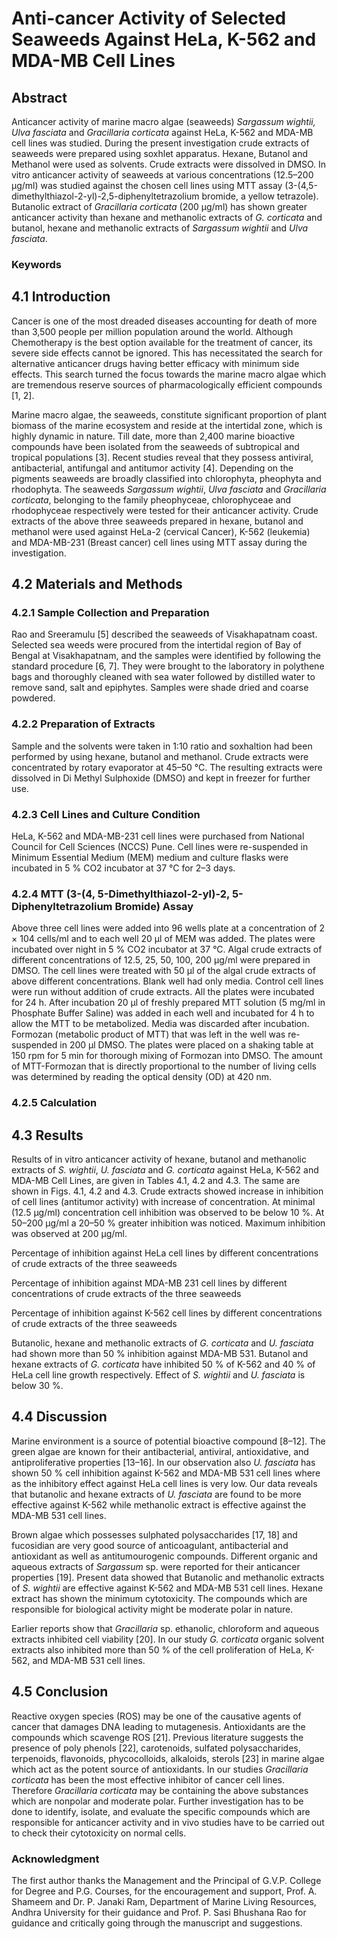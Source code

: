 # Anti-cancer Activity of Selected Seaweeds Against HeLa, K-562 and MDA-MB Cell Lines

## Abstract

Anticancer activity of marine macro algae (seaweeds) _Sargassum wightii, Ulva fasciata_ and _Gracillaria corticata_ against HeLa, K-562 and MDA-MB cell lines was studied. During the present investigation crude extracts of seaweeds were prepared using soxhlet apparatus. Hexane, Butanol and Methanol were used as solvents. Crude extracts were dissolved in DMSO. In vitro anticancer activity of seaweeds at various concentrations (12.5–200 μg/ml) was studied against the chosen cell lines using MTT assay (3-(4,5-dimethylthiazol-2-yl)-2,5-diphenyltetrazolium bromide, a yellow tetrazole). Butanolic extract of _Gracillaria corticata_ (200 µg/ml) has shown greater anticancer activity than hexane and methanolic extracts of _G. corticata_ and butanol, hexane and methanolic extracts of _Sargassum wightii_ and _Ulva fasciata_.

### Keywords


## 4.1 Introduction

Cancer is one of the most dreaded diseases accounting for death of more than 3,500 people per million population around the world. Although Chemotherapy is the best option available for the treatment of cancer, its severe side effects cannot be ignored. This has necessitated the search for alternative anticancer drugs having better efficacy with minimum side effects. This search turned the focus towards the marine macro algae which are tremendous reserve sources of pharmacologically efficient compounds [1, 2].

Marine macro algae, the seaweeds, constitute significant proportion of plant biomass of the marine ecosystem and reside at the intertidal zone, which is highly dynamic in nature. Till date, more than 2,400 marine bioactive compounds have been isolated from the seaweeds of subtropical and tropical populations [3]. Recent studies reveal that they possess antiviral, antibacterial, antifungal and antitumor activity [4]. Depending on the pigments seaweeds are broadly classified into chlorophyta, pheophyta and rhodophyta. The seaweeds _Sargassum wightii_, _Ulva fasciata_ and _Gracillaria corticata_, belonging to the family pheophyceae, chlorophyceae and rhodophyceae respectively were tested for their anticancer activity. Crude extracts of the above three seaweeds prepared in hexane, butanol and methanol were used against HeLa-2 (cervical Cancer), K-562 (leukemia) and MDA-MB-231 (Breast cancer) cell lines using MTT assay during the investigation.

## 4.2 Materials and Methods

### 4.2.1 Sample Collection and Preparation

Rao and Sreeramulu [5] described the seaweeds of Visakhapatnam coast. Selected sea weeds were procured from the intertidal region of Bay of Bengal at Visakhapatnam, and the samples were identified by following the standard procedure [6, 7]. They were brought to the laboratory in polythene bags and thoroughly cleaned with sea water followed by distilled water to remove sand, salt and epiphytes. Samples were shade dried and coarse powdered.

### 4.2.2 Preparation of Extracts

Sample and the solvents were taken in 1:10 ratio and soxhaltion had been performed by using hexane, butanol and methanol. Crude extracts were concentrated by rotary evaporator at 45–50 °C. The resulting extracts were dissolved in Di Methyl Sulphoxide (DMSO) and kept in freezer for further use.

### 4.2.3 Cell Lines and Culture Condition

HeLa, K-562 and MDA-MB-231 cell lines were purchased from National Council for Cell Sciences (NCCS) Pune. Cell lines were re-suspended in Minimum Essential Medium (MEM) medium and culture flasks were incubated in 5 % CO2 incubator at 37 °C for 2–3 days.

### 4.2.4 MTT (3-(4, 5-Dimethylthiazol-2-yl)-2, 5-Diphenyltetrazolium Bromide) Assay

Above three cell lines were added into 96 wells plate at a concentration of 2 × 104 cells/ml and to each well 20 µl of MEM was added. The plates were incubated over night in 5 % CO2 incubator at 37 °C. Algal crude extracts of different concentrations of 12.5, 25, 50, 100, 200 µg/ml were prepared in DMSO. The cell lines were treated with 50 µl of the algal crude extracts of above different concentrations. Blank well had only media. Control cell lines were run without addition of crude extracts. All the plates were incubated for 24 h. After incubation 20 µl of freshly prepared MTT solution (5 mg/ml in Phosphate Buffer Saline) was added in each well and incubated for 4 h to allow the MTT to be metabolized. Media was discarded after incubation. Formozan (metabolic product of MTT) that was left in the well was re-suspended in 200 µl DMSO. The plates were placed on a shaking table at 150 rpm for 5 min for thorough mixing of Formozan into DMSO. The amount of MTT-Formozan that is directly proportional to the number of living cells was determined by reading the optical density (OD) at 420 nm.

### 4.2.5 Calculation


## 4.3 Results

Results of in vitro anticancer activity of hexane, butanol and methanolic extracts of _S. wightii_, _U. fasciata_ and _G. corticata_ against HeLa, K-562 and MDA-MB Cell Lines, are given in Tables 4.1, 4.2 and 4.3. The same are shown in Figs. 4.1, 4.2 and 4.3. Crude extracts showed increase in inhibition of cell lines (antitumor activity) with increase of concentration. At minimal (12.5 µg/ml) concentration cell inhibition was observed to be below 10 %. At 50–200 µg/ml a 20–50 % greater inhibition was noticed. Maximum inhibition was observed at 200 µg/ml.


Percentage of inhibition against HeLa cell lines by different concentrations of crude extracts of the three seaweeds  



Percentage of inhibition against MDA-MB 231 cell lines by different concentrations of crude extracts of the three seaweeds  



Percentage of inhibition against K-562 cell lines by different concentrations of crude extracts of the three seaweeds  








Butanolic, hexane and methanolic extracts of _G. corticata_ and _U. fasciata_ had shown more than 50 % inhibition against MDA-MB 531. Butanol and hexane extracts of _G. corticata_ have inhibited 50 % of K-562 and 40 % of HeLa cell line growth respectively. Effect of _S. wightii_ and _U. fasciata_ is below 30 %.

## 4.4 Discussion

Marine environment is a source of potential bioactive compound [8–12]. The green algae are known for their antibacterial, antiviral, antioxidative, and antiproliferative properties [13–16]. In our observation also _U. fasciata_ has shown 50 % cell inhibition against K-562 and MDA-MB 531 cell lines where as the inhibitory effect against HeLa cell lines is very low. Our data reveals that butanolic and hexane extracts of _U. fasciata_ are found to be more effective against K-562 while methanolic extract is effective against the MDA-MB 531 cell lines.

Brown algae which possesses sulphated polysaccharides [17, 18] and fucosidian are very good source of anticoagulant, antibacterial and antioxidant as well as antitumourogenic compounds. Different organic and aqueous extracts of _Sargassum_ sp. were reported for their anticancer properties [19]. Present data showed that Butanolic and methanolic extracts of _S. wightii_ are effective against K-562 and MDA-MB 531 cell lines. Hexane extract has shown the minimum cytotoxicity. The compounds which are responsible for biological activity might be moderate polar in nature.

Earlier reports show that _Gracillaria_ sp. ethanolic, chloroform and aqueous extracts inhibited cell viability [20]. In our study _G. corticata_ organic solvent extracts also inhibited more than 50 % of the cell proliferation of HeLa, K-562, and MDA-MB 531 cell lines.

## 4.5 Conclusion

Reactive oxygen species (ROS) may be one of the causative agents of cancer that damages DNA leading to mutagenesis. Antioxidants are the compounds which scavenge ROS [21]. Previous literature suggests the presence of poly phenols [22], carotenoids, sulfated polysaccharides, terpenoids, flavonoids, phycocolloids, alkaloids, sterols [23] in marine algae which act as the potent source of antioxidants. In our studies _Gracillaria corticata_ has been the most effective inhibitor of cancer cell lines. Therefore _Gracillaria corticata_ may be containing the above substances which are nonpolar and moderate polar. Further investigation has to be done to identify, isolate, and evaluate the specific compounds which are responsible for anticancer activity and in vivo studies have to be carried out to check their cytotoxicity on normal cells.

### Acknowledgment

The first author thanks the Management and the Principal of G.V.P. College for Degree and P.G. Courses, for the encouragement and support, Prof. A. Shameem and Dr. P. Janaki Ram, Department of Marine Living Resources, Andhra University for their guidance and Prof. P. Sasi Bhushana Rao for guidance and critically going through the manuscript and suggestions.
